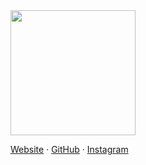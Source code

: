 <img src="https://stodio.dev/logo.svg" height="200" />

[Website](https://stodio.dev) &middot;
[GitHub](https://github.com/stodiodev) &middot;
[Instagram](https://instagram.com/stodiodev) <!-- &middot; -->
<!-- [Facebook](https://facebook.com/rosetodotdev) -->
